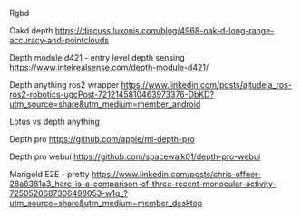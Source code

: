 Rgbd

Oakd depth
https://discuss.luxonis.com/blog/4968-oak-d-long-range-accuracy-and-pointclouds

Depth module d421 - entry level depth sensing
https://www.intelrealsense.com/depth-module-d421/

Depth anything ros2 wrapper
https://www.linkedin.com/posts/ajtudela_ros-ros2-robotics-ugcPost-7212145810463973376-DbKD?utm_source=share&utm_medium=member_android

Lotus vs depth anything

Depth pro
https://github.com/apple/ml-depth-pro

Depth pro webui
https://github.com/spacewalk01/depth-pro-webui

Marigold E2E - pretty
https://www.linkedin.com/posts/chris-offner-28a8381a3_here-is-a-comparison-of-three-recent-monocular-activity-7250520687306498053-w1q_?utm_source=share&utm_medium=member_desktop